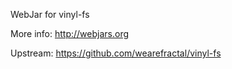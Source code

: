 WebJar for vinyl-fs

More info: http://webjars.org

Upstream: https://github.com/wearefractal/vinyl-fs
